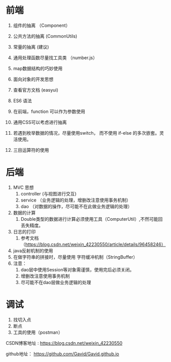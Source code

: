 # 前端
1. 组件的抽离 （Component）
2. 公共方法的抽离 (CommonUtils)
3. 常量的抽离 (建议)
4. 通用处理函数尽量找工具类 （number.js）
5. map数据结构的巧妙使用 
6. 面向对象的开发思想
7. 查看官方文档 (easyui)
8. ES6 语法
9. 在前端，function 可以作为参数使用
10. 通用CSS可以考虑进行抽离



1. 若遇到枚举数据的情况，尽量使用switch， 而不使用 if-else 的多次嵌套。灵活使用。
2. 三目运算符的使用

# 后端

1. MVC 思想
   1. controller (与视图进行交互)
   2. service （业务逻辑的处理，增删改注意使用事务机制）
   3. dao （对数据的操作，尽可能不在此做业务逻辑的处理）
2. 数据的计算
   1. Double类型的数据进行计算必须使用工具（ComputerUtil）,不然可能回丢失精度。
3. 日志的打印
   1. 参考文档（https://blog.csdn.net/weixin_42230550/article/details/96458246）
4. java反射机制的使用
5. 在做字符串的拼接时，尽量使用 字符缓冲机制（StringBuffer）
6. 注意：
   1. dao层中使用Session等对象需谨慎，使用完后必须关闭。
   2. 增删改注意使用事务机制
   3. 尽可能不在dao层做业务逻辑的处理



# 调试

1. 找切入点
2. 断点
3. 工具的使用（postman）



CSDN博客地址 : https://blog.csdn.net/weixin_42230550

github地址： https://github.com/Gavid/Gavid.github.io